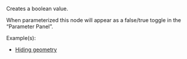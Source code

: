 Creates a boolean value.

When parameterized this node will appear as a false/true toggle in the “Parameter Panel”.

Example(s):



* [Hiding geometry](https://creator.trimble.com/graph?assetURI=whp:89687422-0229-4242-99ba-05c8ab7bba7b&version=latest)